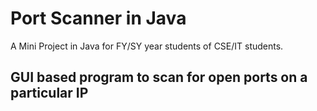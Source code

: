 # Port Scanner in Java
A Mini Project in Java for FY/SY year students of CSE/IT students.

## **GUI based program to scan for open ports on a particular IP**
